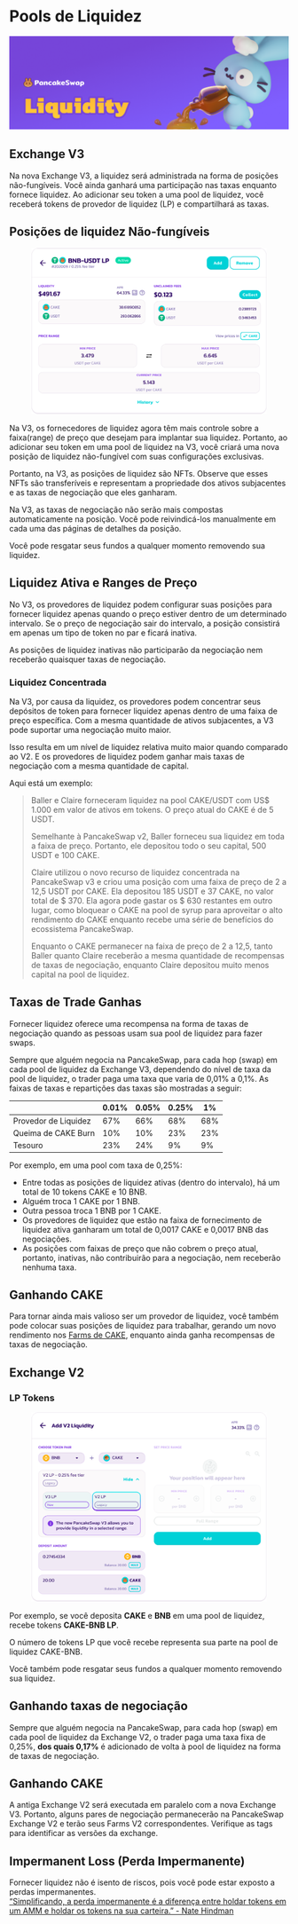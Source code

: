 # Pools de Liquidez

![](../../.gitbook/assets/liquidity-header.png)

## Exchange V3 <a href="#03e94594-5a75-4687-b260-0dc69574b953" id="03e94594-5a75-4687-b260-0dc69574b953"></a>

Na nova Exchange V3, a liquidez será administrada na forma de posições não-fungíveis. Você ainda ganhará uma participação nas taxas enquanto fornece liquidez. Ao adicionar seu token a uma pool de liquidez, você receberá tokens de provedor de liquidez (LP) e compartilhará as taxas.

## **Posições de liquidez Não-fungíveis**

<figure><img src="../../.gitbook/assets/image (19).png" alt=""><figcaption></figcaption></figure>

Na V3, os fornecedores de liquidez agora têm mais controle sobre a faixa(range) de preço que desejam para implantar sua liquidez. Portanto, ao adicionar seu token em uma pool de liquidez na V3, você criará uma nova posição de liquidez não-fungível com suas configurações exclusivas.&#x20;

Portanto, na V3, as posições de liquidez são NFTs. Observe que esses NFTs são transferíveis e representam a propriedade dos ativos subjacentes e as taxas de negociação que eles ganharam.&#x20;

Na V3, as taxas de negociação não serão mais compostas automaticamente na posição. Você pode reivindicá-los manualmente em cada uma das páginas de detalhes da posição.&#x20;

Você pode resgatar seus fundos a qualquer momento removendo sua liquidez.

## **Liquidez Ativa e Ranges de Preço**

No V3, os provedores de liquidez podem configurar suas posições para fornecer liquidez apenas quando o preço estiver dentro de um determinado intervalo. Se o preço de negociação sair do intervalo, a posição consistirá em apenas um tipo de token no par e ficará inativa.&#x20;

As posições de liquidez inativas não participarão da negociação nem receberão quaisquer taxas de negociação.

### **Liquidez Concentrada**

Na V3, por causa da liquidez, os provedores podem concentrar seus depósitos de token para fornecer liquidez apenas dentro de uma faixa de preço específica. Com a mesma quantidade de ativos subjacentes, a V3 pode suportar uma negociação muito maior.

Isso resulta em um nível de liquidez relativa muito maior quando comparado ao V2. E os provedores de liquidez podem ganhar mais taxas de negociação com a mesma quantidade de capital.&#x20;

Aqui está um exemplo:

> Baller e Claire forneceram liquidez na pool CAKE/USDT com US$ 1.000 em valor de ativos em tokens. O preço atual do CAKE é de 5 USDT.&#x20;
>
> Semelhante à PancakeSwap v2, Baller forneceu sua liquidez em toda a faixa de preço. Portanto, ele depositou todo o seu capital, 500 USDT e 100 CAKE.&#x20;
>
> Claire utilizou o novo recurso de liquidez concentrada na PancakeSwap v3 e criou uma posição com uma faixa de preço de 2 a 12,5 USDT por CAKE. Ela depositou 185 USDT e 37 CAKE, no valor total de $ 370. Ela agora pode gastar os $ 630 restantes em outro lugar, como bloquear o CAKE na pool de syrup para aproveitar o alto rendimento do CAKE enquanto recebe uma série de benefícios do ecossistema PancakeSwap.&#x20;
>
> Enquanto o CAKE permanecer na faixa de preço de 2 a 12,5, tanto Baller quanto Claire receberão a mesma quantidade de recompensas de taxas de negociação, enquanto Claire depositou muito menos capital na pool de liquidez.

## **Taxas de Trade Ganhas**

Fornecer liquidez oferece uma recompensa na forma de taxas de negociação quando as pessoas usam sua pool de liquidez para fazer swaps.&#x20;

Sempre que alguém negocia na PancakeSwap, para cada hop (swap) em cada pool de liquidez da Exchange V3, dependendo do nível de taxa da pool de liquidez, o trader paga uma taxa que varia de 0,01% a 0,1%. As faixas de taxas e repartições das taxas são mostradas a seguir:

|                      | 0.01% | 0.05% | 0.25% | 1%  |
| -------------------- | ----- | ----- | ----- | --- |
| Provedor de Liquidez | 67%   | 66%   | 68%   | 68% |
| Queima de CAKE Burn  | 10%   | 10%   | 23%   | 23% |
| Tesouro              | 23%   | 24%   | 9%    | 9%  |

Por exemplo, em uma pool com taxa de 0,25%:&#x20;

* Entre todas as posições de liquidez ativas (dentro do intervalo), há um total de 10 tokens CAKE e 10 BNB.&#x20;
* Alguém troca 1 CAKE por 1 BNB.&#x20;
* Outra pessoa troca 1 BNB por 1 CAKE.&#x20;
* Os provedores de liquidez que estão na faixa de fornecimento de liquidez ativa ganharam um total de 0,0017 CAKE e 0,0017 BNB das negociações.&#x20;
* As posições com faixas de preço que não cobrem o preço atual, portanto, inativas, não contribuirão para a negociação, nem receberão nenhuma taxa.

## Ganhando CAKE&#x20;

Para tornar ainda mais valioso ser um provedor de liquidez, você também pode colocar suas posições de liquidez para trabalhar, gerando um novo rendimento nos [Farms de CAKE](https://pancakeswap.finance/farms), enquanto ainda ganha recompensas de taxas de negociação.

## Exchange V2

### LP Tokens

<figure><img src="../../.gitbook/assets/image (20) (1).png" alt=""><figcaption></figcaption></figure>

Por exemplo, se você deposita **CAKE** e **BNB** em uma pool de liquidez, recebe tokens **CAKE-BNB LP**.&#x20;

O número de tokens LP que você recebe representa sua parte na pool de liquidez CAKE-BNB.&#x20;

Você também pode resgatar seus fundos a qualquer momento removendo sua liquidez.&#x20;

## Ganhando taxas de negociação&#x20;

Sempre que alguém negocia na PancakeSwap, para cada hop (swap) em cada pool de liquidez da Exchange V2, o trader paga uma taxa fixa de 0,25%, **dos quais 0,17%** é adicionado de volta à pool de liquidez na forma de taxas de negociação.&#x20;

## Ganhando CAKE&#x20;

A antiga Exchange V2 será executada em paralelo com a nova Exchange V3. Portanto, alguns pares de negociação permanecerão na PancakeSwap Exchange V2 e terão seus Farms V2 correspondentes. Verifique as tags para identificar as versões da exchange.

## Impermanent Loss (Perda Impermanente)

Fornecer liquidez não é isento de riscos, pois você pode estar exposto a perdas impermanentes.\
[“](https://blog.bancor.network/beginners-guide-to-getting-rekt-by-impermanent-loss-7c9510cb2f22)[Simplificando, a perda impermanente é a diferença entre holdar tokens em um AMM e holdar os tokens na sua carteira.” - Nate Hindman](https://blog.bancor.network/beginners-guide-to-getting-rekt-by-impermanent-loss-7c9510cb2f22)

